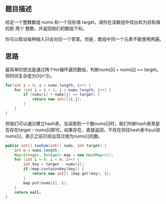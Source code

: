 ## 题目描述

给定一个整数数组 nums 和一个目标值 target，请你在该数组中找出和为目标值的那 两个 整数，并返回他们的数组下标。

你可以假设每种输入只会对应一个答案。但是，数组中同一个元素不能使用两遍。

## 思路

最简单的想法是通过两个for循环遍历数组，判断nums[i] + nums[j] == target。但时间复杂度为O(n^2)。

```java
for(int i = 0; i < nums.length; i++) {
    for	(int j = i + 1; j < nums.length; j++) {
        if (nums[i] + nums[j] == target) {
			return new int[]{i,j};
        }
    }
}
```

但我们可以通过建立hash表，当读取到一个数nums[i]时，我们判断hash表里是否存在target - nums[i]即可。如果存在，直接返回，不存在则往hash表中put进nums[i]，表示之前已经出现过值为nums[i]的数。

```java
public int[] twoSum(int[] nums, int target) {
    int n = nums.length;
    Map<Integer, Integer> map = new HashMap<>();
    for (int i = 0; i < n; i++) {
        int key = target - nums[i];
        if (map.containsKey(key)) {
            return new int[] {map.get(key), i};
        }
        map.put(nums[i], i);
    }
    return null;
}
```

